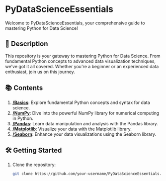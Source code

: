 # PyDataScienceEssentials

Welcome to PyDataScienceEssentials, your comprehensive guide to mastering Python for Data Science!

## 🚀 Description

This repository is your gateway to mastering Python for Data Science. From fundamental Python concepts to advanced data visualization techniques, we've got it all covered. Whether you're a beginner or an experienced data enthusiast, join us on this journey.

## 📚 Contents

1. **[/Basics](/Basics)**: Explore fundamental Python concepts and syntax for data science.
2. **[/NumPy](/NumPy)**: Dive into the powerful NumPy library for numerical computing in Python.
3. **[/Pandas](/Pandas)**: Learn data manipulation and analysis with the Pandas library.
4. **[/Matplotlib](/Matplotlib)**: Visualize your data with the Matplotlib library.
5. **[/Seaborn](/Seaborn)**: Enhance your data visualizations using the Seaborn library.

## 🛠️ Getting Started

1. Clone the repository:

   ```bash
   git clone https://github.com/your-username/PyDataScienceEssentials.git
